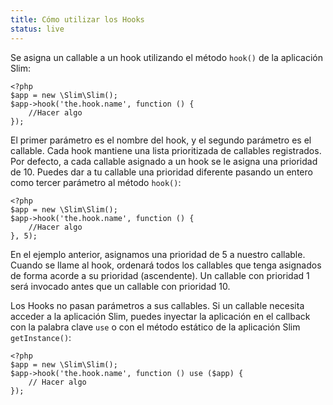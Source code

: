 ```yaml
---
title: Cómo utilizar los Hooks
status: live
---
```


Se asigna un callable a un hook utilizando el método `hook()` de la aplicación 
Slim:

    <?php
    $app = new \Slim\Slim();
    $app->hook('the.hook.name', function () {
        //Hacer algo
    });

El primer parámetro es el nombre del hook, y el segundo parámetro es el callable. 
Cada hook mantiene una lista prioritizada de callables registrados. Por defecto, 
a cada callable asignado a un hook se le asigna una prioridad de 10. Puedes dar a 
tu callable una prioridad diferente pasando un entero como tercer parámetro al 
método `hook()`:

    <?php
    $app = new \Slim\Slim();
    $app->hook('the.hook.name', function () {
        //Hacer algo
    }, 5);

En el ejemplo anterior, asignamos una prioridad de 5 a nuestro callable. Cuando 
se llame al hook, ordenará todos los callables que tenga asignados de forma acorde 
a su prioridad (ascendente). Un callable con prioridad 1 será invocado antes que 
un callable con prioridad 10.

Los Hooks no pasan parámetros a sus callables. Si un callable necesita acceder a 
la aplicación Slim, puedes inyectar la aplicación en el callback con la palabra 
clave `use` o con el método estático de la aplicación Slim `getInstance()`:

    <?php
    $app = new \Slim\Slim();
    $app->hook('the.hook.name', function () use ($app) {
        // Hacer algo
    });
